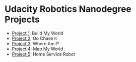 # Udacity Robotics Nanodegree Projects

- [Project 1](https://github.com/ioasou/RoboND/tree/master/Projects/Project_1): Build My World
- [Project 2](https://github.com/ioasou/RoboND/tree/master/Projects/Project_2): Go Chase It
- [Project 3](https://github.com/ioasou/RoboND/tree/master/Projects/Project_3): Where Am I?
- [Project 4](https://github.com/ioasou/RoboND/tree/master/Projects/Project_4): Map My World
- [Project 5](https://github.com/ioasou/RoboND/tree/master/Projects/Project_5): Home Service Robot
